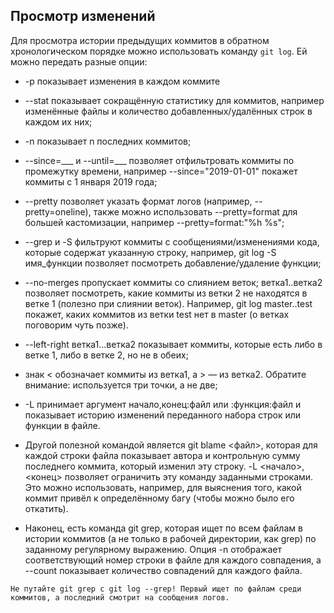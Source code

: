 ## Просмотр изменений

Для просмотра истории предыдущих коммитов в обратном хронологическом порядке можно использовать команду `git log`. Ей можно передать разные опции:

*  -p показывает изменения в каждом коммите

*  --stat показывает сокращённую статистику для коммитов, например изменённые файлы и количество добавленных/удалённых строк в каждом их них;

*  -n показывает n последних коммитов;

*  --since=___ и --until=___ позволяет отфильтровать коммиты по промежутку времени, например --since="2019-01-01" покажет коммиты с 1 января 2019 года;

*  --pretty позволяет указать формат логов (например, --pretty=oneline), также можно использовать --pretty=format для большей кастомизации, например --pretty=format:"%h %s";

*  --grep и -S фильтруют коммиты с сообщениями/изменениями кода, которые содержат указанную строку, например, git log -S имя_функции позволяет посмотреть добавление/удаление функции;

*  --no-merges пропускает коммиты со слиянием веток;
ветка1..ветка2 позволяет посмотреть, какие коммиты из ветки 2 не находятся в ветке 1 (полезно при слиянии веток). Например, git log master..test покажет, каких коммитов из ветки test нет в master (о ветках поговорим чуть позже).

*  --left-right ветка1...ветка2 показывает коммиты, которые есть либо в ветке 1, либо в ветке 2, но не в обеих; 

*  знак < обозначает коммиты из ветка1, а > — из ветка2. Обратите внимание: используется три точки, а не две;

*  -L принимает аргумент начало,конец:файл или :функция:файл и показывает историю изменений переданного набора строк или функции в файле.

*  Другой полезной командой является git blame <файл>, которая для каждой строки файла показывает автора и контрольную сумму последнего коммита, который изменил эту строку. -L <начало>, <конец> позволяет ограничить эту команду заданными строками. Это можно использовать, например, для выяснения того, какой коммит привёл к определённому багу (чтобы можно было его откатить).

*  Наконец, есть команда git grep, которая ищет по всем файлам в истории коммитов (а не только в рабочей директории, как grep) по заданному регулярному выражению. Опция -n отображает соответствующий номер строки в файле для каждого совпадения, а --count показывает количество совпадений для каждого файла.

```bash=
Не путайте git grep с git log --grep! Первый ищет по файлам среди коммитов, а последний смотрит на сообщения логов.
```